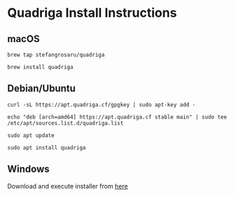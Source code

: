 # Quadriga Install Instructions

## macOS 

`brew tap stefangrosaru/quadriga`

`brew install quadriga`


## Debian/Ubuntu

`curl -sL https://apt.quadriga.cf/gpgkey | sudo apt-key add -`

`echo "deb [arch=amd64] https://apt.quadriga.cf stable main" | sudo tee /etc/apt/sources.list.d/quadriga.list`

`sudo apt update`

`sudo apt install quadriga`


## Windows

Download and execute installer from [here](https://apt.quadriga.cf/quadriga.exe)